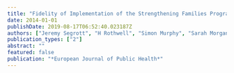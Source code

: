 ```yaml
---
title: "Fidelity of Implementation of the Strengthening Families Programme 10-14 UK in Wales UK: A Mixed-Method Process Evaluation within a Randomised Controlled trialLaurence Moore"
date: 2014-01-01
publishDate: 2019-08-17T06:52:40.023187Z
authors: ["Jeremy Segrott", "H Rothwell", "Simon Murphy", "Sarah Morgan-Trimmer", "J Scourfield", "Joanne Holliday", "Claire Thomas", "David Gillespie", "Z Roberts", "David Foxcroft", " others"]
publication_types: ["2"]
abstract: ""
featured: false
publication: "*European Journal of Public Health*"
---
```


